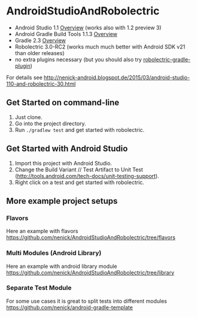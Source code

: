 # AndroidStudioAndRobolectric

- Android Studio 1.1 [Overview](http://tools.android.com/recent) (works also with 1.2 preview 3)
- Android Gradle Build Tools 1.1.3 [Overview](https://developer.android.com/tools/revisions/gradle-plugin.html)
- Gradle 2.3 [Overview](http://gradle.org/docs/current/release-notes)
- Robolectric 3.0-RC2 (works much much better with Android SDK v21 than older releases)
- no extra plugins necessary (but you should also try [robolectric-gradle-plugin](https://github.com/robolectric/robolectric-gradle-plugin))

For details see http://nenick-android.blogspot.de/2015/03/android-studio-110-and-robolectric-30.html

## Get Started on command-line
1. Just clone.
2. Go into the project directory.
2. Run `./gradlew test` and get started with robolectric.

## Get Started with Android Studio
1. Import this project with Android Studio.
2. Change the Build Variant // Test Artifact to Unit Test (http://tools.android.com/tech-docs/unit-testing-support).
3. Right click on a test and get started with robolectric.

## More example project setups

### Flavors
Here an example with flavors https://github.com/nenick/AndroidStudioAndRobolectric/tree/flavors

### Multi Modules (Android Library)
Here an example with android library module https://github.com/nenick/AndroidStudioAndRobolectric/tree/library

### Separate Test Module
For some use cases it is great to split tests into different modules https://github.com/nenick/android-gradle-template
